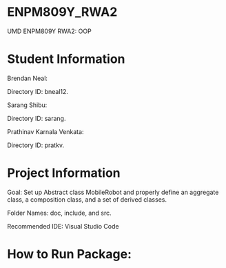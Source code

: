 # ENPM809Y_RWA2
UMD ENPM809Y RWA2: OOP

# Student Information
Brendan Neal:

Directory ID: bneal12.

Sarang Shibu:

Directory ID: sarang.

Prathinav Karnala Venkata:

Directory ID: pratkv.

# Project Information
Goal: Set up Abstract class MobileRobot and properly define an aggregate class, a composition class, and a set of derived classes.

Folder Names: doc, include, and src.

Recommended IDE: Visual Studio Code

# How to Run Package: